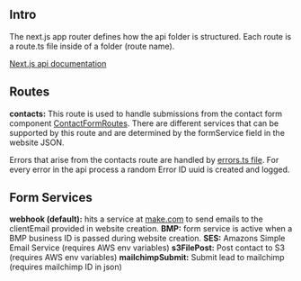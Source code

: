 ## Intro

The next.js app router defines how the api folder is structured. Each route is a route.ts file inside of a folder (route name).

[Next.js api documentation](https://nextjs.org/docs/pages/building-your-application/routing/api-routes)

## Routes

**contacts:** This route is used to handle submissions from the contact form component [ContactFormRoutes](../../components/ContactFormRoutes.tsx). There are different services that can be supported by this route and are determined by the formService field in the website JSON.

Errors that arise from the contacts route are handled by [errors.ts file](../../services/contact-us-form/errors.ts). For every error in the api process a random Error ID uuid is created and logged.

## Form Services

**webhook (default):** hits a service at [make.com](make.com) to send emails to the clientEmail provided in website creation.
**BMP:** form service is active when a BMP business ID is passed during website creation.
**SES:** Amazons Simple Email Service (requires AWS env variables)
**s3FilePost:** Post contact to S3 (requires AWS env variables)
**mailchimpSubmit:** Submit lead to mailchimp (requires mailchimp ID in json)
